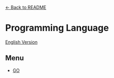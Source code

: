 [<- Back to README](https://github.com/tcernestw/blog/blob/master/README.md)

# Programming Language
[English Version](https://github.com/tcernestw/blog/blob/master/article/lang/lang_index_ch.md)

## Menu
- [GO](https://github.com/tcernestw/blog/blob/master/article/lang/go/lang_go_index_en.md)
